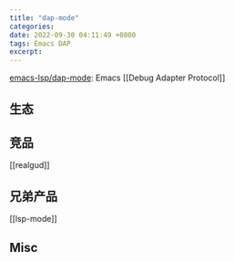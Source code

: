 ```yaml
---
title: "dap-mode"
categories: 
date: 2022-09-30 04:11:49 +0800
tags: Emacs DAP
excerpt: 
---
```





[emacs-lsp/dap-mode](https://github.com/emacs-lsp/dap-mode): Emacs [[Debug Adapter Protocol]]



## 生态



## 竞品

[[realgud]]

## 兄弟产品

[[lsp-mode]]

## Misc






